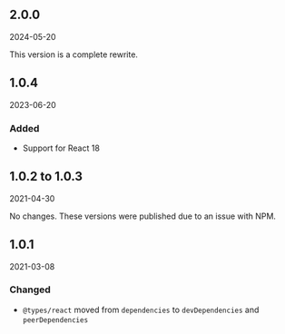 ## 2.0.0

2024-05-20

This version is a complete rewrite.

## 1.0.4

2023-06-20

### Added

-   Support for React 18

## 1.0.2 to 1.0.3

2021-04-30

No changes. These versions were published due to an issue with NPM.

## 1.0.1

2021-03-08

### Changed

-   `@types/react` moved from `dependencies` to `devDependencies` and `peerDependencies`
